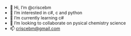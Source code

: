 - 👋 Hi, I’m @criscebm
- 👀 I’m interested in c#, c and python
- 🌱 I’m currently learning c#
- 💞️ I’m looking to collaborate on pysical chemistry science
- 📫 criscebm@gmail.com

<!---
criscebm/criscebm is a ✨ special ✨ repository because its `README.md` (this file) appears on your GitHub profile.
You can click the Preview link to take a look at your changes.
--->

